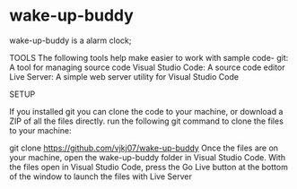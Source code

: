 # wake-up-buddy
wake-up-buddy is a alarm clock;

TOOLS
The following tools help make easier to work with sample code-
git: A tool for managing source code
Visual Studio Code: A source code editor
Live Server: A simple web server utility for Visual Studio Code

SETUP

If you installed git you can clone the code to your machine, or download a ZIP of all the files directly.
 run the following git command to clone the files to your machine:

git clone https://github.com/vjkj07/wake-up-buddy
Once the files are on your machine, open the wake-up-buddy folder in Visual Studio Code.
With the files open in Visual Studio Code, press the Go Live button at the bottom of the window to launch the files with Live Server
